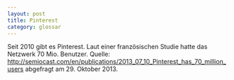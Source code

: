 ```yaml
---
layout: post
title: Pinterest
category: glossar
---
```


Seit 2010 gibt es Pinterest. Laut einer französischen Studie hatte das Netzwerk 70 Mio. Benutzer.
Quelle: http://semiocast.com/en/publications/2013_07_10_Pinterest_has_70_million_users abgefragt am 29. Oktober 2013.